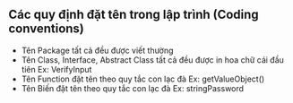 ## Các quy định đặt tên trong lập trình (Coding conventions)
* Tên Package tất cả đều được viết thường
* Tên Class, Interface, Abstract Class tất cả đều được in hoa chữ cái đầu tiên Ex: VerifyInput
* Tên Function đặt tên theo quy tắc con lạc đà Ex: getValueObject()
* Tên Biến đặt tên theo quy tắc con lạc đà Ex: stringPassword
